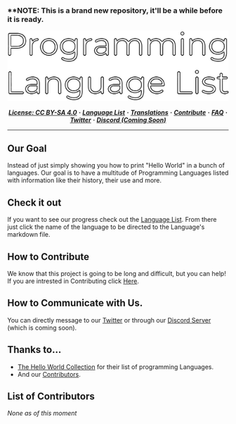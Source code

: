 <!-- Delete this when the Repo is fully Setup -->

### ****NOTE:** This is a brand new repository, it'll be a while before it is ready.

<div align="center">
    
<!-- The Programming Language List Banner -->
    
<img src="Resources/PLL-banner.png" alt="Programming Language List Banner">

<p>
<em>
<!-- Direct Links to Socials and other parts of the Repository. -->
        
[**License: CC BY-SA 4.0**](https://github.com/Maniacxxx/programming-language-list/blob/main/LICENSE) **·** 
[**Language List**](https://github.com/Maniacxxx/programming-language-list/blob/main/Language-List.md) **·** 
[**Translations**](https://github.com/Maniacxxx/programming-language-list/blob/main/Translations-List.md) **·** 
[**Contribute**](https://github.com/Maniacxxx/programming-language-list/blob/main/CONTRIBUTING.md) **·** 
[**FAQ**](https://github.com/Programming-Language-List/programming-language-list/blob/main/FAQ) **·** 
[**Twitter**](https://twitter.com/ListLanguage) **·** 
[**Discord (Coming Soon)**]()
    </em>
</p>
</div>
  
---
<!-- The Body. -->

## Our Goal
Instead of just simply showing you how to print "Hello World" in a bunch of languages. Our goal is to have a multitude of Programming Languages listed with information like their history, their use and more.

## Check it out
If you want to see our progress check out the [Language List](https://github.com/Maniacxxx/programming-language-list/blob/main/Language-List.md). From there just click the name of the language to be directed to the Language's markdown file.

## How to Contribute
We know that this project is going to be long and difficult, but you can help! If you are intrested in Contributing click [Here](https://github.com/Maniacxxx/programming-language-list/blob/main/CONTRIBUTING.md).

## How to Communicate with Us.
You can directly message to our [Twitter](https://twitter.com/ListLanguage) or through our [Discord Server]() (which is coming soon).

## Thanks to...
- [The Hello World Collection](http://helloworldcollection.de/) for their list of programming Languages.
- And our [Contributors](#List-of-Contributors).

## List of Contributors
*None as of this moment*
